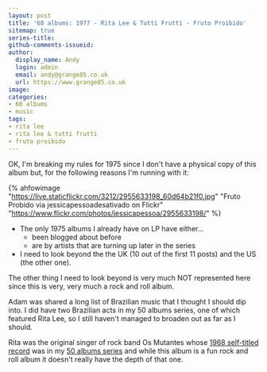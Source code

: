 ```yaml
---
layout: post
title: '60 albums: 1977 - Rita Lee & Tutti Frutti - Fruto Proibido'
sitemap: true
series-title:
github-comments-issueid:
author:
  display_name: Andy
  login: admin
  email: andy@grange85.co.uk
  url: https://www.grange85.co.uk
image:
categories:
- 60 albums
- music
tags:
- rita lee
- rita lee & tutti frutti
- fruto proibido
---
```

OK, I'm breaking my rules for 1975 since I don't have a physical copy of this album but, for the following reasons I'm running with it:

{% ahfowimage "https://live.staticflickr.com/3212/2955633198_60d64b21f0.jpg" "Fruto Probido via jessicapessoadesativado on Flickr" "https://www.flickr.com/photos/jessicapessoa/2955633198/" %}

 - The only 1975 albums I already have on LP have either...
   - been blogged about before
   - are by artists that are turning up later in the series
 - I need to look beyond the the UK (10 out of the first 11 posts) and the US (the other one).

The other thing I need to look beyond is very much NOT represented here since this is very, very much a rock and roll album.

Adam was shared a long list of Brazilian music that I thought I should dip into. I did have two Brazilian acts in my 50 albums series, one of which featured Rita Lee, so I still haven't managed to broaden out as far as I should.

Rita was the original singer of rock band Os Mutantes whose [1968 self-titled record](/swirling/2014/01/10/50-albums-1968-os-mutantes-by-os-mutantes/) was in my [50 albums series](/category/50-albums) and while this album is a fun rock and roll album it doesn't really have the depth of that one.
